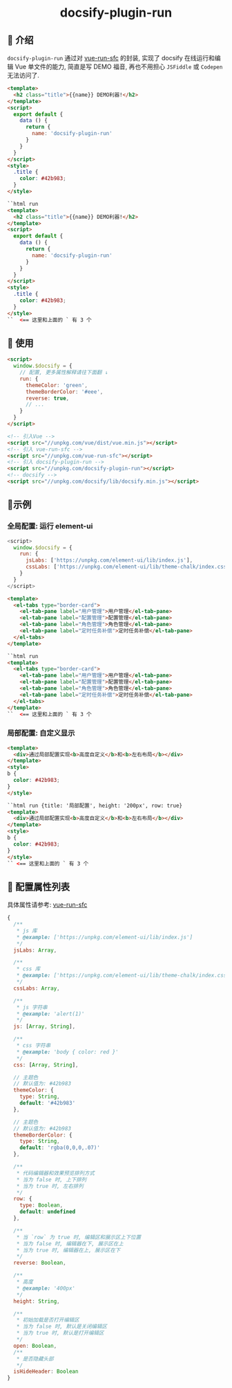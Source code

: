 <h1 align="center">docsify-plugin-run</h1>

## 🍏 介绍

`docsify-plugin-run` 通过对 [vue-run-sfc](https://github.com/dream2023/vue-run-sfc) 的封装, 实现了 docsify 在线运行和编辑 Vue 单文件的能力, 简直是写 DEMO 福音, 再也不用担心 `JSFiddle` 或 `Codepen` 无法访问了.

```html run {open: true}
<template>
  <h2 class="title">{{name}} DEMO利器!</h2>
</template>
<script>
  export default {
    data () {
      return {
        name: 'docsify-plugin-run'
      }
    }
  }
</script>
<style>
  .title {
    color: #42b983;
  }
</style>
```

```html
``html run
<template>
  <h2 class="title">{{name}} DEMO利器!</h2>
</template>
<script>
  export default {
    data () {
      return {
        name: 'docsify-plugin-run'
      }
    }
  }
</script>
<style>
  .title {
    color: #42b983;
  }
</style>
``  <== 这里和上面的 ` 有 3 个
```

## 🍎 使用

```html
<script>
  window.$docsify = {
    // 配置, 更多属性解释请往下面翻 ↓
    run: {
      themeColor: 'green',
      themeBorderColor: '#eee',
      reverse: true,
      // ...
    }
  }
</script>

<!-- 引入Vue -->
<script src="//unpkg.com/vue/dist/vue.min.js"></script>
<!-- 引入 vue-run-sfc -->
<script src="//unpkg.com/vue-run-sfc"></script>
<!-- 引入 docsify-plugin-run -->
<script src="//unpkg.com/docsify-plugin-run"></script>
<!-- docsify -->
<script src="//unpkg.com/docsify/lib/docsify.min.js"></script>
```

## 🍊示例

### 全局配置: 运行 element-ui
```js
<script>
  window.$docsify = {
    run: {
      jsLabs: ['https://unpkg.com/element-ui/lib/index.js'],
      cssLabs: ['https://unpkg.com/element-ui/lib/theme-chalk/index.css'],
    }
  }
</script>
```

```html run {jsLabs: 'https://unpkg.com/element-ui/lib/index.js', cssLabs:'https://unpkg.com/element-ui/lib/theme-chalk/index.css'}
<template>
  <el-tabs type="border-card">
    <el-tab-pane label="用户管理">用户管理</el-tab-pane>
    <el-tab-pane label="配置管理">配置管理</el-tab-pane>
    <el-tab-pane label="角色管理">角色管理</el-tab-pane>
    <el-tab-pane label="定时任务补偿">定时任务补偿</el-tab-pane>
  </el-tabs>
</template>
```

```html
``html run
<template>
  <el-tabs type="border-card">
    <el-tab-pane label="用户管理">用户管理</el-tab-pane>
    <el-tab-pane label="配置管理">配置管理</el-tab-pane>
    <el-tab-pane label="角色管理">角色管理</el-tab-pane>
    <el-tab-pane label="定时任务补偿">定时任务补偿</el-tab-pane>
  </el-tabs>
</template>
``  <== 这里和上面的 ` 有 3 个
```

### 局部配置: 自定义显示

```html run {title: '局部配置', height: '200px', row: true}
<template>
  <div>通过局部配置实现<b>高度自定义</b>和<b>左右布局</b></div>
</template>
<style>
b {
  color: #42b983;
}
</style>
```

```html
``html run {title: '局部配置', height: '200px', row: true}
<template>
  <div>通过局部配置实现<b>高度自定义</b>和<b>左右布局</b></div>
</template>
<style>
b {
  color: #42b983;
}
</style>
`` <== 这里和上面的 ` 有 3 个
```

## 🍇 配置属性列表

具体属性请参考: [vue-run-sfc](https://github.com/dream2023/vue-run-sfc#props-%E5%B1%9E%E6%80%A7%E8%AF%B4%E6%98%8E)

```js
{
  /**
   * js 库
   * @example: ['https://unpkg.com/element-ui/lib/index.js']
   */
  jsLabs: Array,

  /**
   * css 库
   * @example: ['https://unpkg.com/element-ui/lib/theme-chalk/index.css']
   */
  cssLabs: Array,

  /**
   * js 字符串
   * @example: 'alert(1)'
   */
  js: [Array, String],

  /**
   * css 字符串
   * @example: 'body { color: red }'
   */
  css: [Array, String],

  // 主题色
  // 默认值为: #42b983
  themeColor: {
    type: String,
    default: '#42b983'
  },

  // 主题色
  // 默认值为: #42b983
  themeBorderColor: {
    type: String,
    default: 'rgba(0,0,0,.07)'
  },

  /**
   * 代码编辑器和效果预览排列方式
   * 当为 false 时, 上下排列
   * 当为 true 时, 左右排列
   */
  row: {
    type: Boolean,
    default: undefined
  },

  /**
   * 当 `row` 为 true 时, 编辑区和展示区上下位置
   * 当为 false 时, 编辑器在下, 展示区在上
   * 当为 true 时, 编辑器在上, 展示区在下
   */
  reverse: Boolean,

  /**
   * 高度
   * @example: '400px'
   */
  height: String,

  /**
   * 初始加载是否打开编辑区
   * 当为 false 时, 默认是关闭编辑区
   * 当为 true 时, 默认是打开编辑区
   */
  open: Boolean,
  /**
   * 是否隐藏头部
   */
  isHideHeader: Boolean
}
```
